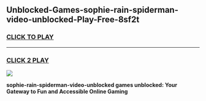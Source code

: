 
## Unblocked-Games-sophie-rain-spiderman-video-unblocked-Play-Free-8sf2t
<h3>
<a href="https://premium76.site?title=sophie-rain-spiderman-video-unblocked&ref=23A">CLICK TO PLAY</a></h3>
<hr>

<h3>
<a href="https://premium76.site?title=sophie-rain-spiderman-video-unblocked&ref=23A">CLICK 2 PLAY</a>
  
</h3>

<a href="https://premium76.site?title=sophie-rain-spiderman-video-unblocked&ref=23A"><img src="https://clearcache.store/games.png"></a>


**sophie-rain-spiderman-video-unblocked games unblocked: Your Gateway to Fun and Accessible Online Gaming**

